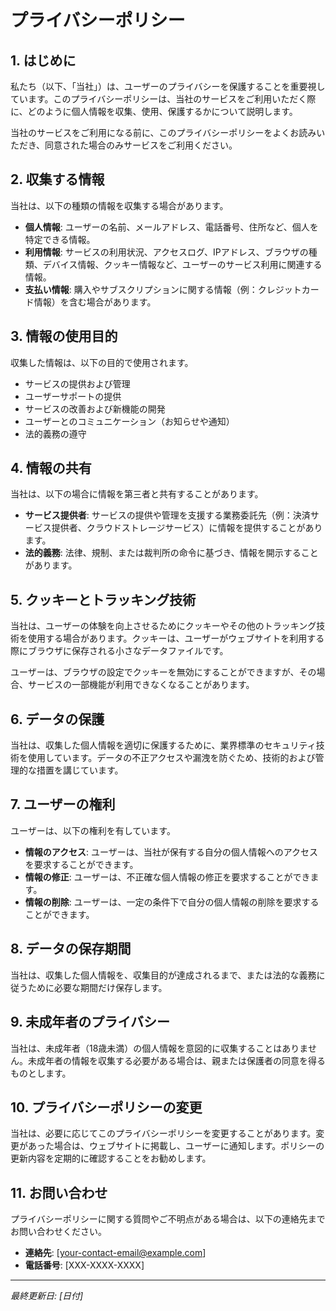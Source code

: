 # プライバシーポリシー

## 1. はじめに

私たち（以下、「当社」）は、ユーザーのプライバシーを保護することを重要視しています。このプライバシーポリシーは、当社のサービスをご利用いただく際に、どのように個人情報を収集、使用、保護するかについて説明します。

当社のサービスをご利用になる前に、このプライバシーポリシーをよくお読みいただき、同意された場合のみサービスをご利用ください。

## 2. 収集する情報

当社は、以下の種類の情報を収集する場合があります。

- **個人情報**: ユーザーの名前、メールアドレス、電話番号、住所など、個人を特定できる情報。
- **利用情報**: サービスの利用状況、アクセスログ、IPアドレス、ブラウザの種類、デバイス情報、クッキー情報など、ユーザーのサービス利用に関連する情報。
- **支払い情報**: 購入やサブスクリプションに関する情報（例：クレジットカード情報）を含む場合があります。

## 3. 情報の使用目的

収集した情報は、以下の目的で使用されます。

- サービスの提供および管理
- ユーザーサポートの提供
- サービスの改善および新機能の開発
- ユーザーとのコミュニケーション（お知らせや通知）
- 法的義務の遵守

## 4. 情報の共有

当社は、以下の場合に情報を第三者と共有することがあります。

- **サービス提供者**: サービスの提供や管理を支援する業務委託先（例：決済サービス提供者、クラウドストレージサービス）に情報を提供することがあります。
- **法的義務**: 法律、規制、または裁判所の命令に基づき、情報を開示することがあります。

## 5. クッキーとトラッキング技術

当社は、ユーザーの体験を向上させるためにクッキーやその他のトラッキング技術を使用する場合があります。クッキーは、ユーザーがウェブサイトを利用する際にブラウザに保存される小さなデータファイルです。

ユーザーは、ブラウザの設定でクッキーを無効にすることができますが、その場合、サービスの一部機能が利用できなくなることがあります。

## 6. データの保護

当社は、収集した個人情報を適切に保護するために、業界標準のセキュリティ技術を使用しています。データの不正アクセスや漏洩を防ぐため、技術的および管理的な措置を講じています。

## 7. ユーザーの権利

ユーザーは、以下の権利を有しています。

- **情報のアクセス**: ユーザーは、当社が保有する自分の個人情報へのアクセスを要求することができます。
- **情報の修正**: ユーザーは、不正確な個人情報の修正を要求することができます。
- **情報の削除**: ユーザーは、一定の条件下で自分の個人情報の削除を要求することができます。

## 8. データの保存期間

当社は、収集した個人情報を、収集目的が達成されるまで、または法的な義務に従うために必要な期間だけ保存します。

## 9. 未成年者のプライバシー

当社は、未成年者（18歳未満）の個人情報を意図的に収集することはありません。未成年者の情報を収集する必要がある場合は、親または保護者の同意を得るものとします。

## 10. プライバシーポリシーの変更

当社は、必要に応じてこのプライバシーポリシーを変更することがあります。変更があった場合は、ウェブサイトに掲載し、ユーザーに通知します。ポリシーの更新内容を定期的に確認することをお勧めします。

## 11. お問い合わせ

プライバシーポリシーに関する質問やご不明点がある場合は、以下の連絡先までお問い合わせください。

- **連絡先**: [your-contact-email@example.com]
- **電話番号**: [XXX-XXXX-XXXX]

---

*最終更新日: [日付]*
